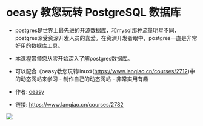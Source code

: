 # oeasy 教您玩转 PostgreSQL 数据库

- postgres是世界上最先进的开源数据库，和mysql那种流量明星不同，postgres深受资深开发人员的喜爱。在资深开发者眼中，postgres一直是非常好用的数据库工具。
- 本课程带领您从零开始深入了解postgres数据库。
- 可以配合《oeasy教您玩转linux》(https://www.lanqiao.cn/courses/2712)中的动态网站来学习
      - 制作自己的动态网站
      - 非常实用有趣

- 作者: [oeasy](https://www.lanqiao.cn/users/1190679/)
- 链接: https://www.lanqiao.cn/courses/2782

![](https://dn-simplecloud.shiyanlou.com/ncn-1.jpg)